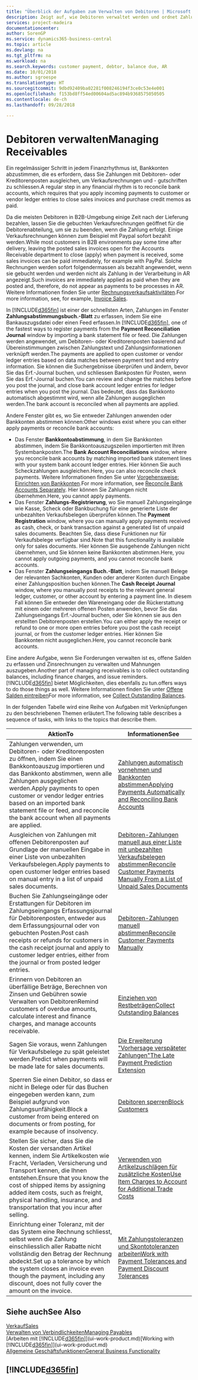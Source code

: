 ```yaml
---
title: "Überblick der Aufgaben zum Verwalten von Debitoren | Microsoft Docs"
description: Zeigt auf, wie Debitoren verwaltet werden und ordnet Zahlungen einem Debitor oder Kreditorenposten zu.
services: project-madeira
documentationcenter: 
author: SorenGP
ms.service: dynamics365-business-central
ms.topic: article
ms.devlang: na
ms.tgt_pltfrm: na
ms.workload: na
ms.search.keywords: customer payment, debtor, balance due, AR
ms.date: 10/01/2018
ms.author: sgroespe
ms.translationtype: HT
ms.sourcegitcommit: 9dbd92409ba02281f008246194f3ce0c53e4e001
ms.openlocfilehash: f153bd8ff54ed00604ad5ac894b9368575050505
ms.contentlocale: de-ch
ms.lasthandoff: 09/28/2018

---
```

# <a name="managing-receivables"></a><span data-ttu-id="387d9-103">Debitoren verwalten</span><span class="sxs-lookup"><span data-stu-id="387d9-103">Managing Receivables</span></span>
<span data-ttu-id="387d9-104">Ein regelmässiger Schritt in jedem Finanzrhythmus ist, Bankkonten abzustimmen, die es erfordern, dass Sie Zahlungen mit Debitoren- oder Kreditorenposten ausgleichen, um Verkaufsrechnungen und - gutschriften zu schliessen.</span><span class="sxs-lookup"><span data-stu-id="387d9-104">A regular step in any financial rhythm is to reconcile bank accounts, which requires that you apply incoming payments to customer or vendor ledger entries to close sales invoices and purchase credit memos as paid.</span></span>

<span data-ttu-id="387d9-105">Da die meisten Debitoren in B2B-Umgebung einige Zeit nach der Lieferung bezahlen, lassen Sie die gebuchten Verkaufsrechnungen geöffnet für die Debitorenabteilung, um sie zu beenden, wenn die Zahlung erfolgt. Einige Verkaufsrechnungen können zum Beispiel mit Paypal sofort bezahlt werden.</span><span class="sxs-lookup"><span data-stu-id="387d9-105">While most customers in B2B environments pay some time after delivery, leaving the posted sales invoices open for the Accounts Receivable department to close (apply) when payment is received, some sales invoices can be paid immediately, for example with PayPal.</span></span> <span data-ttu-id="387d9-106">Solche Rechnungen werden sofort folgendermassen als bezahlt angewendet, wenn sie gebucht werden und werden nicht als Zahlung in der Verarbeitung in AR angezeigt.</span><span class="sxs-lookup"><span data-stu-id="387d9-106">Such invoices are immediately applied as paid when they are posted and, therefore, do not appear as payments to be processes in AR.</span></span> <span data-ttu-id="387d9-107">Weitere Informationen finden Sie unter [Rechnungsverkaufsaktivitäten](sales-how-invoice-sales.md).</span><span class="sxs-lookup"><span data-stu-id="387d9-107">For more information, see, for example, [Invoice Sales](sales-how-invoice-sales.md).</span></span>  

<span data-ttu-id="387d9-108">In [!INCLUDE[d365fin](includes/d365fin_md.md)] ist einer der schnellsten Arten, Zahlungen im Fenster **Zahlungsabstimmungsbuch.-Blatt** zu erfassen, indem Sie eine Bankauszugsdatei oder einen Feed erfassen.</span><span class="sxs-lookup"><span data-stu-id="387d9-108">In [!INCLUDE[d365fin](includes/d365fin_md.md)], one of the fastest ways to register payments from the **Payment Reconciliation Journal** window by importing a bank statement file or feed.</span></span> <span data-ttu-id="387d9-109">Die Zahlungen werden angewendet, um Debitoren- oder Kreditorenposten basierend auf Übereinstimmungen zwischen Zahlungstext und Zahlungsinformationen verknüpft werden.</span><span class="sxs-lookup"><span data-stu-id="387d9-109">The payments are applied to open customer or vendor ledger entries based on data matches between payment text and entry information.</span></span> <span data-ttu-id="387d9-110">Sie können die Suchergebnisse überprüfen und ändern, bevor Sie das Erf.-Journal buchen, und schliessen Bankposten für Posten, wenn Sie das Erf.-Journal buchen.</span><span class="sxs-lookup"><span data-stu-id="387d9-110">You can review and change the matches before you post the journal, and close bank account ledger entries for ledger entries when you post the journal.</span></span> <span data-ttu-id="387d9-111">Das bedeutet, dass das Bankkonto automatisch abgestimmt wird, wenn alle Zahlungen ausgeglichen werden.</span><span class="sxs-lookup"><span data-stu-id="387d9-111">The bank account is reconciled when all payments are applied.</span></span>

<span data-ttu-id="387d9-112">Andere Fenster gibt es, wo Sie entweder Zahlungen anwenden oder Bankkonten abstimmen können:</span><span class="sxs-lookup"><span data-stu-id="387d9-112">Other windows exist where you can either apply payments or reconcile bank accounts:</span></span>

* <span data-ttu-id="387d9-113">Das Fenster **Bankkontoabstimmung**, in dem Sie Bankkonten abstimmen, indem Sie Bankkontoauszugszeilen importierten mit Ihren Systembankposten.</span><span class="sxs-lookup"><span data-stu-id="387d9-113">The **Bank Account Reconciliations** window, where you reconcile bank accounts by matching imported bank statement lines with your system bank account ledger entries.</span></span> <span data-ttu-id="387d9-114">Hier können Sie auch Scheckzahlungen ausgleichen.</span><span class="sxs-lookup"><span data-stu-id="387d9-114">Here, you can also reconcile check payments.</span></span> <span data-ttu-id="387d9-115">Weitere Informationen finden Sie unter [Vorgehensweise: Einrichten von Bankkonten](bank-how-reconcile-bank-accounts-separately.md).</span><span class="sxs-lookup"><span data-stu-id="387d9-115">For more information, see [Reconcile Bank Accounts Separately](bank-how-reconcile-bank-accounts-separately.md).</span></span> <span data-ttu-id="387d9-116">Hier können Sie Zahlungen nicht übernehmen.</span><span class="sxs-lookup"><span data-stu-id="387d9-116">Here, you cannot apply payments.</span></span>
* <span data-ttu-id="387d9-117">Das Fenster **Zahlungs-Registrierung**, wo Sie manuell Zahlungseingänge wie Kasse, Scheck oder Bankbuchung für eine generierte Liste der unbezahlten Verkaufsbelegen überprüfen können.</span><span class="sxs-lookup"><span data-stu-id="387d9-117">The **Payment Registration** window, where you can manually apply payments received as cash, check, or bank transaction against a generated list of unpaid sales documents.</span></span> <span data-ttu-id="387d9-118">Beachten Sie, dass diese Funktionen nur für Verkaufsbelege verfügbar sind.</span><span class="sxs-lookup"><span data-stu-id="387d9-118">Note that this functionality is available only for sales documents.</span></span> <span data-ttu-id="387d9-119">Hier können Sie ausgehende Zahlungen nicht übernehmen, und Sie können keine Bankkonten abstimmen.</span><span class="sxs-lookup"><span data-stu-id="387d9-119">Here, you cannot apply outgoing payments, and you cannot reconcile bank accounts.</span></span>
* <span data-ttu-id="387d9-120">Das Fenster **Zahlungseingangs Buch.-Blatt**, indem Sie manuell Belege der relevanten Sachkonten, Kunden oder anderer Konten durch Eingabe einer Zahlungsposition buchen können.</span><span class="sxs-lookup"><span data-stu-id="387d9-120">The **Cash Receipt Journal** window, where you manually post receipts to the relevant general ledger, customer, or other account by entering a payment line.</span></span> <span data-ttu-id="387d9-121">In diesem Fall können Sie entweder den Wareneingang oder die Rückerstattung mit einem oder mehreren offenen Posten anwenden, bevor Sie das Zahlungseingangs Erf.-Journal buchen, oder Sie können sie aus den erstellten Debitorenposten erstellen.</span><span class="sxs-lookup"><span data-stu-id="387d9-121">You can either apply the receipt or refund to one or more open entries before you post the cash receipt journal, or from the customer ledger entries.</span></span> <span data-ttu-id="387d9-122">Hier können Sie Bankkonten nicht ausgeglichen.</span><span class="sxs-lookup"><span data-stu-id="387d9-122">Here, you cannot reconcile bank accounts.</span></span>  

<span data-ttu-id="387d9-123">Eine andere Aufgabe, wenn Sie Forderungen verwalten ist es, offene Salden zu erfassen und Zinsrechnungen zu verwalten und Mahnungen auszugeben.</span><span class="sxs-lookup"><span data-stu-id="387d9-123">Another part of managing receivables is to collect outstanding balances, including finance charges, and issue reminders.</span></span> [!INCLUDE[d365fin](includes/d365fin_md.md)] <span data-ttu-id="387d9-124">bietet Möglichkeiten, dies ebenfalls zu tun.</span><span class="sxs-lookup"><span data-stu-id="387d9-124">offers ways to do those things as well.</span></span> <span data-ttu-id="387d9-125">Weitere Informationen finden Sie unter [Offene Salden eintreiben](receivables-collect-outstanding-balances.md)</span><span class="sxs-lookup"><span data-stu-id="387d9-125">For more information, see [Collect Outstanding Balances](receivables-collect-outstanding-balances.md).</span></span>  

<span data-ttu-id="387d9-126">In der folgenden Tabelle wird eine Reihe von Aufgaben mit Verknüpfungen zu den beschriebenen Themen erläutert.</span><span class="sxs-lookup"><span data-stu-id="387d9-126">The following table describes a sequence of tasks, with links to the topics that describe them.</span></span>  

| <span data-ttu-id="387d9-127">Aktion</span><span class="sxs-lookup"><span data-stu-id="387d9-127">To</span></span> | <span data-ttu-id="387d9-128">Informationen</span><span class="sxs-lookup"><span data-stu-id="387d9-128">See</span></span> |
| --- | --- |
| <span data-ttu-id="387d9-129">Zahlungen verwenden, um Debitoren- oder Kreditorenposten zu öffnen, indem Sie einen Bankkontoauszug importieren und das Bankkonto abstimmen, wenn alle Zahlungen ausgeglichen werden.</span><span class="sxs-lookup"><span data-stu-id="387d9-129">Apply payments to open customer or vendor ledger entries based on an imported bank statement file or feed, and reconcile the bank account when all payments are applied.</span></span> |[<span data-ttu-id="387d9-130">Zahlungen automatisch vornehmen und Bankkonten abstimmen</span><span class="sxs-lookup"><span data-stu-id="387d9-130">Applying Payments Automatically and Reconciling Bank Accounts</span></span>](receivables-apply-payments-auto-reconcile-bank-accounts.md) |
| <span data-ttu-id="387d9-131">Ausgleichen von Zahlungen mit offenen Debitorenposten auf Grundlage der manuellen Eingabe in einer Liste von unbezahlten Verkaufsbelegen.</span><span class="sxs-lookup"><span data-stu-id="387d9-131">Apply payments to open customer ledger entries based on manual entry in a list of unpaid sales documents.</span></span> |[<span data-ttu-id="387d9-132">Debitoren-Zahlungen manuell aus einer Liste mit unbezahlten Verkaufsbelegen abstimmen</span><span class="sxs-lookup"><span data-stu-id="387d9-132">Reconcile Customer Payments Manually From a List of Unpaid Sales Documents</span></span>](receivables-how-reconcile-customer-payments-list-unpaid-sales-documents.md) |
| <span data-ttu-id="387d9-133">Buchen Sie Zahlungseingänge oder Erstattungen für Debitoren im Zahlungseingangs Erfassungsjournal für Debitorenposten, entweder aus dem Erfassungsjournal oder von gebuchten Posten.</span><span class="sxs-lookup"><span data-stu-id="387d9-133">Post cash receipts or refunds for customers in the cash receipt journal and apply to customer ledger entries, either from the journal or from posted ledger entries.</span></span> |[<span data-ttu-id="387d9-134">Debitoren-Zahlungen manuell abstimmen</span><span class="sxs-lookup"><span data-stu-id="387d9-134">Reconcile Customer Payments Manually</span></span>](receivables-how-apply-sales-transactions-manually.md) |
| <span data-ttu-id="387d9-135">Erinnern von Debitoren an überfällige Beträge, Berechnen von Zinsen und Gebühren sowie Verwalten von Debitoren</span><span class="sxs-lookup"><span data-stu-id="387d9-135">Remind customers of overdue amounts, calculate interest and finance charges, and manage accounts receivable.</span></span> |[<span data-ttu-id="387d9-136">Einziehen von Restbeträgen</span><span class="sxs-lookup"><span data-stu-id="387d9-136">Collect Outstanding Balances</span></span>](receivables-collect-outstanding-balances.md) |
| <span data-ttu-id="387d9-137">Sagen Sie voraus, wenn Zahlungen für Verkaufsbelege zu spät geleistet werden.</span><span class="sxs-lookup"><span data-stu-id="387d9-137">Predict when payments will be made late for sales documents.</span></span> | [<span data-ttu-id="387d9-138">Die Erweiterung "Vorhersage verspäteter Zahlungen"</span><span class="sxs-lookup"><span data-stu-id="387d9-138">The Late Payment Prediction Extension</span></span>](ui-extensions-late-payment-prediction.md) |
|<span data-ttu-id="387d9-139">Sperren Sie einen Debitor, so dass er nicht in Belege oder für das Buchen eingegeben werden kann, zum Beispiel aufgrund von Zahlungsunfähigkeit.</span><span class="sxs-lookup"><span data-stu-id="387d9-139">Block a customer from being entered on documents or from posting, for example because of insolvency.</span></span>|[<span data-ttu-id="387d9-140">Debitoren sperren</span><span class="sxs-lookup"><span data-stu-id="387d9-140">Block Customers</span></span>](receivables-how-block-customers.md)|
|<span data-ttu-id="387d9-141">Stellen Sie sicher, dass Sie die Kosten der versandten Artikel kennen, indem Sie Artikelkosten wie Fracht, Verladen, Versicherung und Transport kennen, die Ihnen entstehen.</span><span class="sxs-lookup"><span data-stu-id="387d9-141">Ensure that you know the cost of shipped items by assigning added item costs, such as freight, physical handling, insurance, and transportation that you incur after selling.</span></span>|[<span data-ttu-id="387d9-142">Verwenden von Artikelzuschlägen für zusätzliche Kosten</span><span class="sxs-lookup"><span data-stu-id="387d9-142">Use Item Charges to Account for Additional Trade Costs</span></span>](payables-how-assign-item-charges.md)|
|<span data-ttu-id="387d9-143">Einrichtung einer Toleranz, mit der das System eine Rechnung schliesst, selbst wenn die Zahlung einschliesslich aller Rabatte nicht vollständig den Betrag der Rechnung abdeckt.</span><span class="sxs-lookup"><span data-stu-id="387d9-143">Set up a tolerance by which the system closes an invoice even though the payment, including any discount, does not fully cover the amount on the invoice.</span></span>|[<span data-ttu-id="387d9-144">Mit Zahlungstoleranzen und Skontotoleranzen arbeiten</span><span class="sxs-lookup"><span data-stu-id="387d9-144">Work with Payment Tolerances and Payment Discount Tolerances</span></span>](finance-payment-tolerance-and-payment-discount-tolerance.md)|
## <a name="see-also"></a><span data-ttu-id="387d9-145">Siehe auch</span><span class="sxs-lookup"><span data-stu-id="387d9-145">See Also</span></span>
[<span data-ttu-id="387d9-146">Verkauf</span><span class="sxs-lookup"><span data-stu-id="387d9-146">Sales</span></span>](sales-manage-sales.md)  
[<span data-ttu-id="387d9-147">Verwalten von Verbindlichkeiten</span><span class="sxs-lookup"><span data-stu-id="387d9-147">Managing Payables</span></span>](payables-manage-payables.md)  
<span data-ttu-id="387d9-148">[Arbeiten mit [!INCLUDE[d365fin](includes/d365fin_md.md)]](ui-work-product.md)</span><span class="sxs-lookup"><span data-stu-id="387d9-148">[Working with [!INCLUDE[d365fin](includes/d365fin_md.md)]](ui-work-product.md)</span></span>  
[<span data-ttu-id="387d9-149">Allgemeine Geschäftsfunktionen</span><span class="sxs-lookup"><span data-stu-id="387d9-149">General Business Functionality</span></span>](ui-across-business-areas.md)

## [!INCLUDE[d365fin](includes/free_trial_md.md)]  


